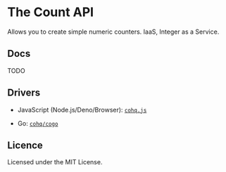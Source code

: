 # The Count API

Allows you to create simple numeric counters. IaaS, Integer as a Service.

## Docs

TODO

## Drivers

- JavaScript (Node.js/Deno/Browser): [`cohq.js`](https://github.com/cohq/cohq.js)

- Go: [`cohq/cogo`](https://github.com/cohq/cogo)

## Licence

Licensed under the MIT License.
